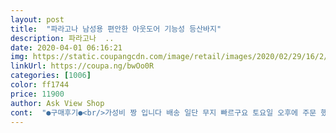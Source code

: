 ```yaml
---
layout: post 
title:  "파라고나 남성용 편안한 아웃도어 기능성 등산바지" 
description: 파라고나  ..
date: 2020-04-01 06:16:21 
img: https://static.coupangcdn.com/image/retail/images/2020/02/29/16/2/91a686d8-1494-494e-ae19-620d5ef531d1.jpg 
linkUrl: https://coupa.ng/bwOo0R 
categories: [1006] 
color: ff1744 
price: 11900 
author: Ask View Shop 
cont:  "●구매후기●<br/>가성비 짱 입니다 배송 일단 무지 빠르구요 토요일 오후에 주문 했는데 일요일인데도 택배가 왔네요 ㅋㅋ<br/>겨울실내작업하긴 끄떡없을듯해요 ㅎㅎ<br/>겨울엔 기모바지도 좋지만 타이즈신고 입으면<br/>기장은 좀 길어서 제단후 입고 오늘 월요일 출근했는데 스판이라 편합니다 출퇴근 용도로 구입한건데 정말 잘산것 같습니다 한벌더 사서 돌려입어야겠습니다<br/>너무 얇아서 아쉽네요.<br/> 일할 때 입기에 찢어질까 약간 불안한 감이 있음.<br/> 가격 대비 무난함.<br/><br/>너무 얇지도않고 두껍지않아서 남편이 좋아해요<br/>가성비 짱 입니다 배송 일단 무지 빠르구요 토요일 오후에 주문 했는데 일요일인데도 택배가 왔네요 ㅋㅋ<br/>겨울실내작업하긴 끄떡없을듯해요 ㅎㅎ<br/>겨울엔 기모바지도 좋지만 타이즈신고 입으면<br/>기장은 좀 길어서 제단후 입고 오늘 월요일 출근했는데 스판이라 편합니다 출퇴근 용도로 구입한건데 정말 잘산것 같습니다 한벌더 사서 돌려입어야겠습니다<br/>너무 얇아서 아쉽네요.<br/> 일할 때 입기에 찢어질까 약간 불안한 감이 있음.<br/> 가격 대비 무난함.<br/><br/>너무 얇지도않고 두껍지않아서 남편이 좋아해요<br/>" 
---
```


